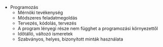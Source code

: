 - Programozás
	- Mérnöki tevékenység
	- Módszeres feladatmegoldás
	- Tervezés, kódolás, tervezés 
	- A program lényegi része nem függhet a programozási környezettől
	- Időtálló, változó ismeretek
	- Szabványos, helyes, bizonyított minták használata